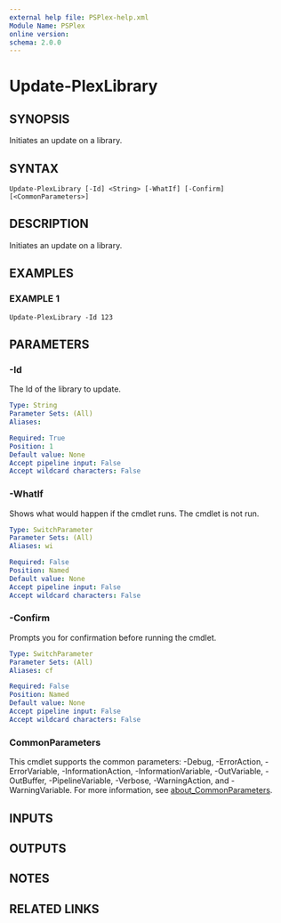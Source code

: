 ```yaml
---
external help file: PSPlex-help.xml
Module Name: PSPlex
online version:
schema: 2.0.0
---
```


# Update-PlexLibrary

## SYNOPSIS
Initiates an update on a library.

## SYNTAX

```
Update-PlexLibrary [-Id] <String> [-WhatIf] [-Confirm] [<CommonParameters>]
```

## DESCRIPTION
Initiates an update on a library.

## EXAMPLES

### EXAMPLE 1
```
Update-PlexLibrary -Id 123
```

## PARAMETERS

### -Id
The Id of the library to update.

```yaml
Type: String
Parameter Sets: (All)
Aliases:

Required: True
Position: 1
Default value: None
Accept pipeline input: False
Accept wildcard characters: False
```

### -WhatIf
Shows what would happen if the cmdlet runs.
The cmdlet is not run.

```yaml
Type: SwitchParameter
Parameter Sets: (All)
Aliases: wi

Required: False
Position: Named
Default value: None
Accept pipeline input: False
Accept wildcard characters: False
```

### -Confirm
Prompts you for confirmation before running the cmdlet.

```yaml
Type: SwitchParameter
Parameter Sets: (All)
Aliases: cf

Required: False
Position: Named
Default value: None
Accept pipeline input: False
Accept wildcard characters: False
```

### CommonParameters
This cmdlet supports the common parameters: -Debug, -ErrorAction, -ErrorVariable, -InformationAction, -InformationVariable, -OutVariable, -OutBuffer, -PipelineVariable, -Verbose, -WarningAction, and -WarningVariable. For more information, see [about_CommonParameters](http://go.microsoft.com/fwlink/?LinkID=113216).

## INPUTS

## OUTPUTS

## NOTES

## RELATED LINKS
